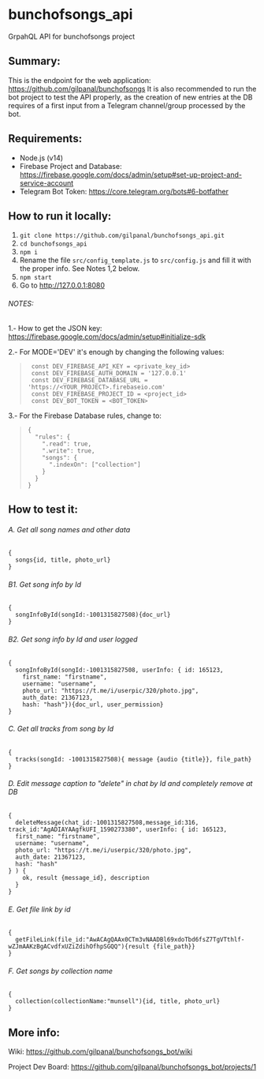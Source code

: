 # bunchofsongs_api
GrpahQL API for bunchofsongs project

## Summary:
This is the endpoint for the web application: https://github.com/gilpanal/bunchofsongs
It is also recommended to run the bot project to test the API properly, as the creation of new entries at the DB requires of a first input from a Telegram channel/group processed by the bot.

## Requirements:
- Node.js (v14)
- Firebase Project and Database: https://firebase.google.com/docs/admin/setup#set-up-project-and-service-account
- Telegram Bot Token: https://core.telegram.org/bots#6-botfather

## How to run it locally:
1. ```git clone https://github.com/gilpanal/bunchofsongs_api.git```
2. ```cd bunchofsongs_api```
3. ```npm i```
4. Rename the file `src/config_template.js` to `src/config.js` and fill it with the proper info. See Notes 1,2 below.
5. ```npm start```
6. Go to http://127.0.0.1:8080

###### NOTES:

1.- How to get the JSON key: https://firebase.google.com/docs/admin/setup#initialize-sdk

2.- For MODE='DEV' it's enough by changing the following values:

>      const DEV_FIREBASE_API_KEY = <private_key_id>
>      const DEV_FIREBASE_AUTH_DOMAIN = '127.0.0.1'
>      const DEV_FIREBASE_DATABASE_URL = 'https://<YOUR_PROJECT>.firebaseio.com'
>      const DEV_FIREBASE_PROJECT_ID = <project_id>
>      const DEV_BOT_TOKEN = <BOT_TOKEN>

3.- For the Firebase Database rules, change to:

>     {
>       "rules": {
>         ".read": true,
>         ".write": true,
>         "songs": {
>           ".indexOn": ["collection"]
>         }
>       }
>     }

## How to test it:

###### A. Get all song names and other data
```
{
  songs{id, title, photo_url}
}
```
###### B1. Get song info by Id
```
{
  songInfoById(songId:-1001315827508){doc_url}
}
```
###### B2. Get song info by Id and user logged
```
{
  songInfoById(songId:-1001315827508, userInfo: { id: 165123,
    first_name: "firstname",
    username: "username",
    photo_url: "https://t.me/i/userpic/320/photo.jpg",
    auth_date: 21367123,
    hash: "hash"}){doc_url, user_permission}
}
```

###### C. Get all tracks from song by Id
```
{
  tracks(songId: -1001315827508){ message {audio {title}}, file_path}
}
```

###### D. Edit message caption to "delete" in chat by Id and completely remove at DB
```
{
  deleteMessage(chat_id:-1001315827508,message_id:316, track_id:"AgADIAYAAgfkUFI_1590273380", userInfo: { id: 165123,
  first_name: "firstname",
  username: "username",
  photo_url: "https://t.me/i/userpic/320/photo.jpg",
  auth_date: 21367123,
  hash: "hash"
} ) {
    ok, result {message_id}, description
  }
}

```

###### E. Get file link by id
```
{
  getFileLink(file_id:"AwACAgQAAx0CTm3vNAADBl69xdoTbd6fsZ7TgVTthlf-wZJmAAKzBgACvdfxUZiZdihOfhpSGQQ"){result {file_path}}
}
```
###### F. Get songs by collection name
```
{
  collection(collectionName:"munsell"){id, title, photo_url}
}
```

## More info:

Wiki: https://github.com/gilpanal/bunchofsongs_bot/wiki

Project Dev Board: https://github.com/gilpanal/bunchofsongs_bot/projects/1
